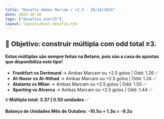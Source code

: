 ```yaml
---
title: "Desafio Ambas Marcam / +2.5 - 28/10/2025"
date: 2025-10-28
tags: ["desafios_over25"]
layout: layouts/post-desafio.njk
---
```


## 🎯 Objetivo: construir múltipla com odd total ≥3.

#### Estas múltiplas são sempre feitas na Betano, pois são a casa de apostas que disponibiliza este tipo!

- **Frankfurt vs Dortmund** → Ambas Marcam ou +2.5 golos | Odd: 1.26 ✅
- **Al-Nassr vs Al-Ittihad** → Ambas Marcam ou +2.5 golos | Odd: 1.24 ✅
- **Atalanta vs Milan** → Ambas Marcam ou +2.5 golos | Odd: 1.50 ✅
- **Sporting vs Alverca** → Ambas Marcam ou +2.5 golos | Odd: 1.44 ✅

**💡 Múltipla total: 3.37 | 0.50 unidades** ✅

#### Balanço de Unidades Mês de Outubro: -10.5u + 1.3u = -9.2u